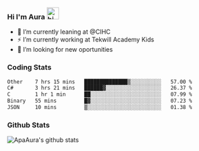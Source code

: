 ### Hi I'm Aura <img src="https://user-images.githubusercontent.com/1303154/88677602-1635ba80-d120-11ea-84d8-d263ba5fc3c0.gif" width="28px" alt="hi">

- 🔭 I’m currently leaning at @CIHC
- ⚡ I’m currently working at Tekwill Academy Kids
- 🤔 I’m looking for new oportunities


### Coding Stats

<!--START_SECTION:waka-->

```txt
Other    7 hrs 15 mins   ██████████████▒░░░░░░░░░░   57.00 %
C#       3 hrs 21 mins   ██████▓░░░░░░░░░░░░░░░░░░   26.37 %
C        1 hr 1 min      ██░░░░░░░░░░░░░░░░░░░░░░░   07.99 %
Binary   55 mins         █▓░░░░░░░░░░░░░░░░░░░░░░░   07.23 %
JSON     10 mins         ▒░░░░░░░░░░░░░░░░░░░░░░░░   01.38 %
```

<!--END_SECTION:waka-->

### Github Stats

![ApaAura's github stats](https://github-readme-stats.vercel.app/api?username=ApaAura&count_private=true&theme=tokyonight&hide=contribs,prs)

